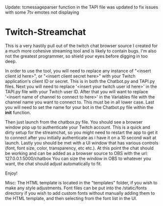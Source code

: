 Update: tcmessageparser function in the TAPI file was updated to fix issues with some 7tv emotes not displaying


# Twitch-Streamchat

This is a very hastily pull out of the twitch chat browser source I created for a much more cohesive streaming tool and is likely to contain bugs. I'm also not the greatest programmer, so shield your eyes before digging in too deep.

In order to use the tool, you will need to replace any instance of "\<insert client id here\>", or "\<insert client secret here\>" with your Twitch application's client ID or secret. This is in both the Chatbot.py and TAPI.py files.
Next you will need to replace '\<insert your twitch user id here\>' in the TAPI.py file with your Twitch user ID.
After that you will want to replace '\<insert name of channel to connect to here\>' in the Variables file with the channel name you want to connect to. This must be in all lower case.
Last you will need to set the name for your bot in the Chatbot.py file within the __init__ function.

Then just launch from the chatbox.py file. You should see a browser window pop up to authenticate your Twitch account.
This is a quick and dirty setup for the streamchat, so you might need to restart the app to get it to connect after you initially authenticate as i have it on a 10 second wait at launch.
Lastly you should be met with a UI window that has various controls (font, font size, color, transparency, etc etc.).
At this point the chat should be working and can be added as a browser source to OBS with the url: 127.0.0.1:5000/chatbox
You can size the window in OBS to whatever you want, the chat should adjust automatically to fit.

Enjoy!

Misc:
The HTML template is located in the "templates" folder, if you wish to make any style adjustments.
Font files can be put into the /static/fonts directory if you wish to add custom fonts without manually adding them to the HTML template, and then selecting from the font list in the UI.
